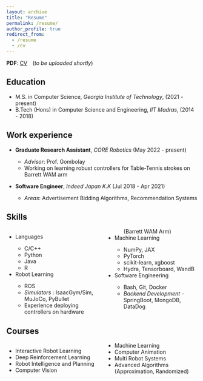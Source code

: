 ```yaml
---
layout: archive
title: "Resume"
permalink: /resume/
author_profile: true
redirect_from:
  - /resume
  - /cv
---
```

<p style="text-align:left">
  <b>PDF</b>: <a href="#">CV</a> 
  <span style="margin-left:10px">(<i>to be uploaded shortly</i>)</span>
</p>

Education
-----------
* M.S. in Computer Science, _Georgia Institute of Technology_, (2021 - present)
* B.Tech (Hons) in Computer Science and Engineering, _IIT Madras_, (2014 - 2018)

Work experience
----------------
* **Graduate Research Assistant**, _CORE Robotics_ (May 2022 - present)
  * _Advisor_: Prof. Gombolay
  * Working on learning robust controllers for Table-Tennis strokes on Barrett WAM arm

* **Software Engineer**, _Indeed Japan K.K_ (Jul 2018 - Apr 2021)
  * _Areas_: Advertisement Bidding Algorithms, Recommendation Systems
 
Skills
--------
<div style="column-count:2; column-gap:20px;">
<ul>
  <li> Languages </li>
  <ul>
    <li> C/C++ </li>
    <li> Python </li>
    <li> Java </li>
    <li> R </li>
  </ul>
  <li> Robot Learning </li>
  <ul> 
    <li> ROS </li>
    <li> <i> Simulators </i>: IsaacGym/Sim, MuJoCo, PyBullet </li>
    <li> Experience deploying controllers on hardware (Barrett WAM Arm)</li>
  </ul>
  <li> Machine Learning </li>
  <ul>
    <li> NumPy, JAX </li>
    <li> PyTorch </li>
    <li> scikit-learn, xgboost </li>
    <li> Hydra, Tensorboard, WandB </li>
  </ul>
  <li> Software Engineering </li>
  <ul>
    <li> Bash, Git, Docker </li>
    <li> <i>Backend Development</i> - SpringBoot, MongoDB, DataDog </li>
  </ul>
</ul>
</div>


Courses
--------

<div style="column-count: 2; column-gap: 20px;">
  <ul>
    <li> Interactive Robot Learning </li>
    <li> Deep Reinforcement Learning </li>
    <li> Robot Intelligence and Planning </li>
    <li> Computer Vision </li>
    <li> Machine Learning </li>
    <li> Computer Animation </li>
    <li> Multi Robot Systems </li>
    <li> Advanced Algorithms (Approximation, Randomized) </li>
  </ul>
</div>

<!--
Publications
======
  <ul>{% for post in site.publications %}
    {% include archive-single-cv.html %}
  {% endfor %}</ul>
  
Talks
======
  <ul>{% for post in site.talks %}
    {% include archive-single-talk-cv.html %}
  {% endfor %}</ul>
  
Teaching
======
  <ul>{% for post in site.teaching %}
    {% include archive-single-cv.html %}
  {% endfor %}</ul>
   -->